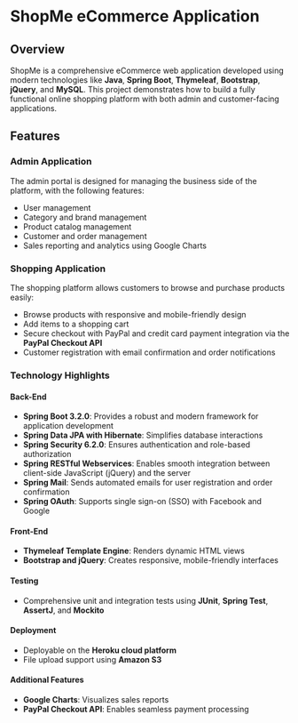 # ShopMe eCommerce Application

## Overview
ShopMe is a comprehensive eCommerce web application developed using modern technologies like **Java**, **Spring Boot**, **Thymeleaf**, **Bootstrap**, **jQuery**, and **MySQL**. This project demonstrates how to build a fully functional online shopping platform with both admin and customer-facing applications.

## Features

### **Admin Application**
The admin portal is designed for managing the business side of the platform, with the following features:
- User management
- Category and brand management
- Product catalog management
- Customer and order management
- Sales reporting and analytics using Google Charts

### **Shopping Application**
The shopping platform allows customers to browse and purchase products easily:
- Browse products with responsive and mobile-friendly design
- Add items to a shopping cart
- Secure checkout with PayPal and credit card payment integration via the **PayPal Checkout API**
- Customer registration with email confirmation and order notifications

### **Technology Highlights**

#### **Back-End**
- **Spring Boot 3.2.0**: Provides a robust and modern framework for application development
- **Spring Data JPA with Hibernate**: Simplifies database interactions
- **Spring Security 6.2.0**: Ensures authentication and role-based authorization
- **Spring RESTful Webservices**: Enables smooth integration between client-side JavaScript (jQuery) and the server
- **Spring Mail**: Sends automated emails for user registration and order confirmation
- **Spring OAuth**: Supports single sign-on (SSO) with Facebook and Google

#### **Front-End**
- **Thymeleaf Template Engine**: Renders dynamic HTML views
- **Bootstrap and jQuery**: Creates responsive, mobile-friendly interfaces

#### **Testing**
- Comprehensive unit and integration tests using **JUnit**, **Spring Test**, **AssertJ**, and **Mockito**

#### **Deployment**
- Deployable on the **Heroku cloud platform**
- File upload support using **Amazon S3**

#### **Additional Features**
- **Google Charts**: Visualizes sales reports
- **PayPal Checkout API**: Enables seamless payment processing  
